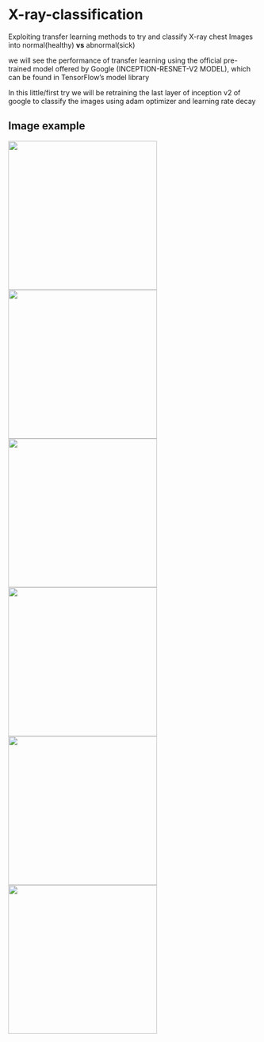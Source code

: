 # X-ray-classification

Exploiting transfer learning methods to try and classify X-ray chest Images into normal(healthy) **vs** abnormal(sick)

we will see the performance of transfer learning using the official pre-trained model offered by Google (INCEPTION-RESNET-V2 MODEL), which can be found in TensorFlow’s model library

In this little/first try we will be retraining the last layer of inception v2 of google to classify the images using adam optimizer and learning rate decay

## Image example

<img src="https://github.com/bendidi/X-ray-classification/blob/master/data/sample_imgs/28.png" width="300" height="300"/> <img src="https://github.com/bendidi/X-ray-classification/blob/master/data/sample_imgs/29.png" width="300" height="300" /> <img src="https://github.com/bendidi/X-ray-classification/blob/master/data/sample_imgs/30.png" width="300" height="300" />
<img src="https://github.com/bendidi/X-ray-classification/blob/master/data/sample_imgs/31.png" width="300" height="300" /> <img src="https://github.com/bendidi/X-ray-classification/blob/master/data/sample_imgs/32.png" width="300" height="300" /> <img src="https://github.com/bendidi/X-ray-classification/blob/master/data/sample_imgs/33.png" width="300" height="300" />
